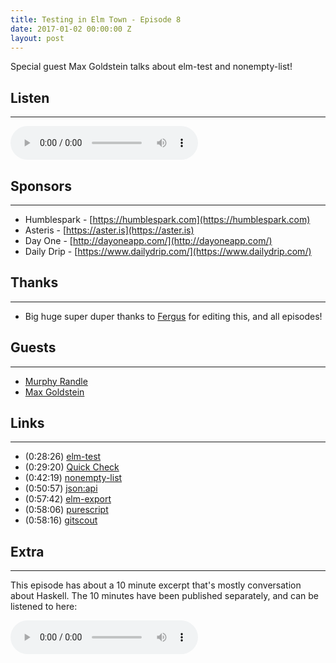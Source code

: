 ```yaml
---
title: Testing in Elm Town - Episode 8
date: 2017-01-02 00:00:00 Z
layout: post
---
```


Special guest Max Goldstein talks about elm-test and nonempty-list!

## Listen
---

<audio controls>
    <source src="http://cast.rocks/hosting/6039/Testing-in-Elm-Town---Episode-8.mp3" type="audio/mpeg">
</audio>

<!--<iframe src="https://cast.rocks/player/6039/Testing-in-Elm-Town---Episode-8.mp3?episodeTitle=Testing%20in%20Elm%20Town%20-%20Episode%208&podcastTitle=Elm%20Town&episodeDate=January%205th%2C%202017&imageURL=https%3A%2F%2Fcast.rocks%2Fhosting%2F6039%2Ffeeds%2F8YSE5.jpg&itunesLink=https%3A%2F%2Fitunes.apple.com%2Fus%2Fpodcast%2Felm-town%2Fid1158047037%3Fmt%3D2" style="border: none; min-height: 265px; max-height: 320px; max-width: 558px; min-width: 270px; width: 100%; height: 100%;" scrollbars="no"></iframe>-->

## Sponsors
---

- Humblespark - [https://humblespark.com](https://humblespark.com)
- Asteris - [https://aster.is](https://aster.is)
- Day One - [http://dayoneapp.com/](http://dayoneapp.com/)
- Daily Drip - [https://www.dailydrip.com/](https://www.dailydrip.com/)

## Thanks
---

- Big huge super duper thanks to [Fergus](https://twitter.com/airuyi) for editing this, and all episodes!

<!--## Show Notes-->

## Guests
---
- [Murphy Randle](https://twitter.com/splodingsocks)
- [Max Goldstein](https://twitter.com/maxgoldst)

<!--Recording date: 2017-01-02
Guests: splodingsocks, Max-->

## Links
---

- (0:28:26) [elm-test](http://package.elm-lang.org/packages/elm-community/elm-test/latest)
- (0:29:20) [Quick Check](https://hackage.haskell.org/package/QuickCheck)
- (0:42:19) [nonempty-list](http://package.elm-lang.org/packages/mgold/elm-nonempty-list/3.0.0/List-Nonempty)
- (0:50:57) [json:api](http://jsonapi.org/)
- (0:57:42) [elm-export](https://github.com/krisajenkins/elm-export)
- (0:58:06) [purescript](http://purescript.org/)
- (0:58:16) [gitscout](http://gitscout.com/)

## Extra
---

This episode has about a 10 minute excerpt that's mostly conversation about Haskell. The 10 minutes have been published separately, and can be listened to here:

<audio controls>
    <source src="http://cast.rocks/hosting/6039/Episode-8-Excerpt---Talking-about-Haskell.mp3" type="audio/mpeg">
</audio>
